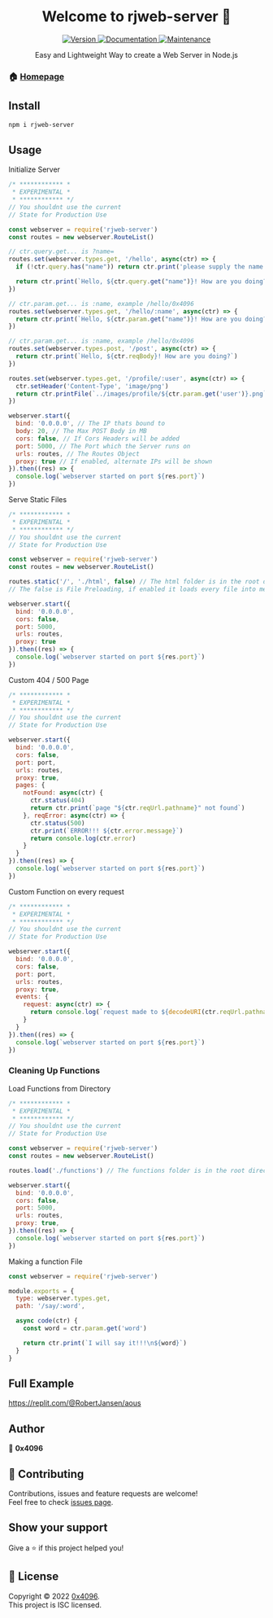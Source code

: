 <h1 align="center">Welcome to rjweb-server 👋</h1>
<center>
  <a href="https://www.npmjs.com/package/rjweb-server" target="_blank">
    <img alt="Version" src="https://img.shields.io/npm/v/rjweb-server.svg">
  </a>
  <a href="https://github.com/rotvproHD/NPM_WEB-SERVER#readme" target="_blank">
    <img alt="Documentation" src="https://img.shields.io/badge/documentation-yes-brightgreen.svg" />
  </a>
  <a href="https://github.com/rotvproHD/NPM_WEB-SERVER/graphs/commit-activity" target="_blank">
    <img alt="Maintenance" src="https://img.shields.io/badge/Maintained%3F-yes-green.svg" />
  </a>

  Easy and Lightweight Way to create a Web Server in Node.js
</center>

### 🏠 [Homepage](https://github.com/rotvproHD/NPM_WEB-SERVER#readme)

## Install

```sh
npm i rjweb-server
```

## Usage

Initialize Server
```js
/* ************ *
 * EXPERIMENTAL *
 * ************ */
// You shouldnt use the current
// State for Production Use

const webserver = require('rjweb-server')
const routes = new webserver.RouteList()

// ctr.query.get... is ?name=
routes.set(webserver.types.get, '/hello', async(ctr) => {
  if (!ctr.query.has("name")) return ctr.print('please supply the name query!!')

  return ctr.print(`Hello, ${ctr.query.get("name")}! How are you doing?`)
})

// ctr.param.get... is :name, example /hello/0x4096
routes.set(webserver.types.get, '/hello/:name', async(ctr) => {
  return ctr.print(`Hello, ${ctr.param.get("name")}! How are you doing?`)
})

// ctr.param.get... is :name, example /hello/0x4096
routes.set(webserver.types.post, '/post', async(ctr) => {
  return ctr.print(`Hello, ${ctr.reqBody}! How are you doing?`)
})

routes.set(webserver.types.get, '/profile/:user', async(ctr) => {
  ctr.setHeader('Content-Type', 'image/png')
  return ctr.printFile(`../images/profile/${ctr.param.get('user')}.png`)
})

webserver.start({
  bind: '0.0.0.0', // The IP thats bound to
  body: 20, // The Max POST Body in MB
  cors: false, // If Cors Headers will be added
  port: 5000, // The Port which the Server runs on
  urls: routes, // The Routes Object
  proxy: true // If enabled, alternate IPs will be shown
}).then((res) => {
  console.log(`webserver started on port ${res.port}`)
})
```

Serve Static Files
```js
/* ************ *
 * EXPERIMENTAL *
 * ************ */
// You shouldnt use the current
// State for Production Use

const webserver = require('rjweb-server')
const routes = new webserver.RouteList()

routes.static('/', './html', false) // The html folder is in the root directory
// The false is File Preloading, if enabled it loads every file into memory to serve

webserver.start({
  bind: '0.0.0.0',
  cors: false,
  port: 5000,
  urls: routes,
  proxy: true
}).then((res) => {
  console.log(`webserver started on port ${res.port}`)
})
```

Custom 404 / 500 Page
```js
/* ************ *
 * EXPERIMENTAL *
 * ************ */
// You shouldnt use the current
// State for Production Use

webserver.start({
  bind: '0.0.0.0',
  cors: false,
  port: port,
  urls: routes,
  proxy: true,
  pages: {
    notFound: async(ctr) {
      ctr.status(404)
      return ctr.print(`page "${ctr.reqUrl.pathname}" not found`)
    }, reqError: async(ctr) => {
      ctr.status(500)
      ctr.print(`ERROR!!! ${ctr.error.message}`)
      return console.log(ctr.error)
    }
  }
}).then((res) => {
  console.log(`webserver started on port ${res.port}`)
})
```

Custom Function on every request
```js
/* ************ *
 * EXPERIMENTAL *
 * ************ */
// You shouldnt use the current
// State for Production Use

webserver.start({
  bind: '0.0.0.0',
  cors: false,
  port: port,
  urls: routes,
  proxy: true,
  events: {
    request: async(ctr) => {
      return console.log(`request made to ${decodeURI(ctr.reqUrl.pathname)} by ${ctr.hostIp}`) // DO NOT write any data or end the request
    }
  }
}).then((res) => {
  console.log(`webserver started on port ${res.port}`)
})
```

### Cleaning Up Functions
Load Functions from Directory
```js
/* ************ *
 * EXPERIMENTAL *
 * ************ */
// You shouldnt use the current
// State for Production Use

const webserver = require('rjweb-server')
const routes = new webserver.RouteList()

routes.load('./functions') // The functions folder is in the root directory

webserver.start({
  bind: '0.0.0.0',
  cors: false,
  port: 5000,
  urls: routes,
  proxy: true,
}).then((res) => {
  console.log(`webserver started on port ${res.port}`)
})
```

Making a function File
```js
const webserver = require('rjweb-server')

module.exports = {
  type: webserver.types.get,
  path: '/say/:word',

  async code(ctr) {
    const word = ctr.param.get('word')

    return ctr.print(`I will say it!!!\n${word}`)
  }
}
```

## Full Example

https://replit.com/@RobertJansen/aous

## Author

👤 **0x4096**

## 🤝 Contributing

Contributions, issues and feature requests are welcome!<br />Feel free to check [issues page](https://github.com/rotvproHD/NPM_WEB-SERVER/issues). 

## Show your support

Give a ⭐️ if this project helped you!

## 📝 License

Copyright © 2022 [0x4096](https://github.com/rotvproHD).<br />
This project is ISC licensed.
